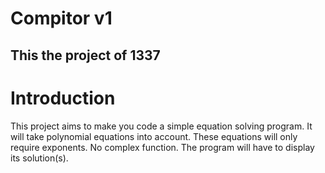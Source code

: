 # Compitor v1

## This the project of 1337

# Introduction

This project aims to make you code a simple equation solving program. It will take polynomial equations into account. These equations will only require exponents. No complex
function. The program will have to display its solution(s).
